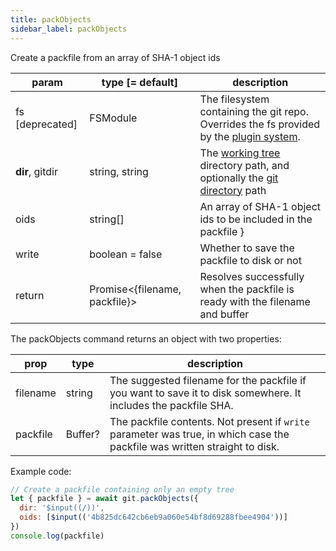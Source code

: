 ```yaml
---
title: packObjects
sidebar_label: packObjects
---
```


Create a packfile from an array of SHA-1 object ids

| param           | type [= default]                | description                                                                                                    |
| --------------- | ------------------------------- | -------------------------------------------------------------------------------------------------------------- |
| fs [deprecated] | FSModule                        | The filesystem containing the git repo. Overrides the fs provided by the [plugin system](./plugin_fs.md).      |
| **dir**, gitdir | string, string                  | The [working tree](dir-vs-gitdir.md) directory path, and optionally the [git directory](dir-vs-gitdir.md) path |
| oids            | string[]                        | An array of SHA-1 object ids to be included in the packfile }                                                  |
| write           | boolean = false                 | Whether to save the packfile to disk or not                                                                    |
| return          | Promise\<{filename, packfile}\> | Resolves successfully when the packfile is ready with the filename and buffer                                  |

The packObjects command returns an object with two properties:

| prop     | type    | description                                                                                                                |
| -------- | ------- | -------------------------------------------------------------------------------------------------------------------------- |
| filename | string  | The suggested filename for the packfile if you want to save it to disk somewhere. It includes the packfile SHA.            |
| packfile | Buffer? | The packfile contents. Not present if `write` parameter was true, in which case the packfile was written straight to disk. |

Example code:

```js live
// Create a packfile containing only an empty tree
let { packfile } = await git.packObjects({
  dir: '$input((/))',
  oids: [$input(('4b825dc642cb6eb9a060e54bf8d69288fbee4904'))]
})
console.log(packfile)
```
